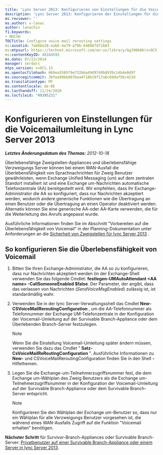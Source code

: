 ```yaml
---
title: 'Lync Server 2013: Konfigurieren von Einstellungen für die Voicemailumleitung'
description: 'Lync Server 2013: Konfigurieren der Einstellungen für die Umleitung von Voicemail'
ms.reviewer: ''
ms.author: v-lanac
author: lanachin
f1.keywords:
- NOCSH
TOCTitle: Configure voice mail rerouting settings
ms:assetid: 7ab6be28-eabb-4a79-a796-648887d71b83
ms:mtpsurl: https://technet.microsoft.com/en-us/library/Gg398606(v=OCS.15)
ms:contentKeyID: 48184593
ms.date: 07/23/2014
manager: serdars
mtps_version: v=OCS.15
ms.openlocfilehash: 669ea5585f9e732b6a49d9749b8939c14b4e0d9f
ms.sourcegitcommit: 36fee89bb887bea4f18b19f17a8c69daf5bc423d
ms.translationtype: MT
ms.contentlocale: de-DE
ms.lasthandoff: 11/24/2020
ms.locfileid: "49395231"
---
```

# <a name="configure-voice-mail-rerouting-settings-in-lync-server-2013"></a>Konfigurieren von Einstellungen für die Voicemailumleitung in Lync Server 2013

<div data-xmlns="http://www.w3.org/1999/xhtml">

<div class="topic" data-xmlns="http://www.w3.org/1999/xhtml" data-msxsl="urn:schemas-microsoft-com:xslt" data-cs="https://msdn.microsoft.com/">

<div data-asp="https://msdn2.microsoft.com/asp">



</div>

<div id="mainSection">

<div id="mainBody">

<span> </span>

_**Letztes Änderungsdatum des Themas:** 2012-10-18_

Überlebensfähige Zweigstellen-Appliances und überlebensfähige Verzweigungs Server können bei einem WAN-Ausfall die Überlebensfähigkeit von Sprachnachrichten für Zweig Benutzer gewährleisten, wenn Exchange Unified Messaging (um) auf dem zentralen Standort installiert ist und eine Exchange um-Nachrichten automatische Telefonzentrale (AA) bereitgestellt wird. Wir empfehlen, dass Ihr Exchange-Administrator die AA so konfiguriert, dass nur Nachrichten akzeptiert werden, wodurch andere generische Funktionen wie die Übertragung an einen Benutzer oder die Übertragung an einen Operator deaktiviert werden. Alternativ können Sie eine generische AA-oder AA-Karte verwenden, die für die Weiterleitung des Anrufs angepasst wurde.

Ausführliche Informationen finden Sie im Abschnitt "Vorbereiten auf die Überlebensfähigkeit von Voicemail" in der Planning-Dokumentation unter Anforderungen an die [Sicherheit von Zweigstellen für lync Server 2013](lync-server-2013-branch-site-resiliency-requirements.md) .

<div>

## <a name="to-configure-voice-mail-survivability"></a>So konfigurieren Sie die Überlebensfähigkeit von Voicemail

1.  Bitten Sie Ihren Exchange-Administrator, die AA so zu konfigurieren, dass nur Nachrichten akzeptiert werden (in der Exchange-Shell verwenden Sie das folgende Cmdlet: **festlegen-UMAutoAttendant \<AA name\> -CallSomeoneEnabled $false**. Der Parameter, der angibt, dass das verlassen von Nachrichten (*SendVoiceMsgEnabled*) zulässig ist, ist standardmäßig wahr.

2.  Verwenden Sie in der lync Server-Verwaltungsshell das Cmdlet **New-CSVoiceMailReroutingConfiguration** , um die AA-Telefonnummer als Telefonnummer der Exchange UM-Telefonzentrale in der Konfiguration der Voicemail-Umleitung auf der Survivable Branch-Appliance oder dem Überlebenden Branch-Server festzulegen.
    
    <div>
    

    > [!NOTE]  
    > Wenn Sie die Einstellung Voicemail-Umleitung später ändern müssen, verwenden Sie dazu das Cmdlet " <STRONG>Satz-CsVoiceMailReRoutingConfiguration</STRONG> ". Ausführliche Informationen zu <STRONG>New-</STRONG> und CSVoiceMailReroutingConfiguration finden Sie in den Shell <STRONG>-</STRONG>Hilfethemen.

    
    </div>

3.  Legen Sie die Exchange-um-Teilnehmerzugriffsnummer fest, die dem Exchange um-Wählplan des Zweig Benutzers als die Exchange um-Teilnehmerzugriffsnummer in der Konfiguration der Voicemail-Umleitung auf der Survivable Branch-Appliance oder dem Survivable Branch-Server entspricht.
    
    <div>
    

    > [!NOTE]  
    > Konfigurieren Sie den Wählplan der Exchange um-Benutzer so, dass nur ein Wählplan für alle Verzweigungs Benutzer vorgesehen ist, die während eines WAN-Ausfalls Zugriff auf die Funktion "Voicemail erhalten" benötigen.

    
    </div>

**Nächster Schritt** für Survivor-Branch-Appliances oder Survivable Branch-Server: [Privatbenutzer auf einer Survivable Branch-Appliance oder einem Server in lync Server 2013](lync-server-2013-home-users-on-a-survivable-branch-appliance-or-server.md).

</div>

</div>

<span> </span>

</div>

</div>

</div>

